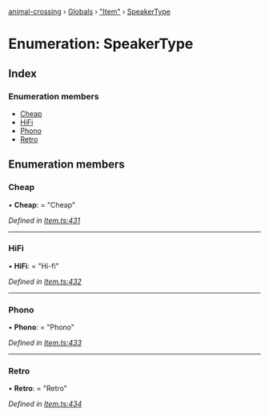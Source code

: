 [animal-crossing](../README.md) › [Globals](../globals.md) › ["Item"](../modules/_item_.md) › [SpeakerType](_item_.speakertype.md)

# Enumeration: SpeakerType

## Index

### Enumeration members

* [Cheap](_item_.speakertype.md#cheap)
* [HiFi](_item_.speakertype.md#hifi)
* [Phono](_item_.speakertype.md#phono)
* [Retro](_item_.speakertype.md#retro)

## Enumeration members

###  Cheap

• **Cheap**: = "Cheap"

*Defined in [Item.ts:431](https://github.com/Norviah/animal-crossing/blob/02b4c7f/module/types/Item.ts#L431)*

___

###  HiFi

• **HiFi**: = "Hi-fi"

*Defined in [Item.ts:432](https://github.com/Norviah/animal-crossing/blob/02b4c7f/module/types/Item.ts#L432)*

___

###  Phono

• **Phono**: = "Phono"

*Defined in [Item.ts:433](https://github.com/Norviah/animal-crossing/blob/02b4c7f/module/types/Item.ts#L433)*

___

###  Retro

• **Retro**: = "Retro"

*Defined in [Item.ts:434](https://github.com/Norviah/animal-crossing/blob/02b4c7f/module/types/Item.ts#L434)*
